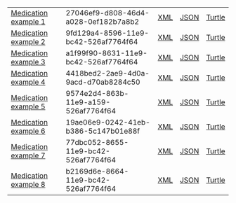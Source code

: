 <table class="list" width="100%">            
            <tr>
                <td><a href="Medication-27046ef9-d808-46d4-a028-0ef182b7a8b2.html">Medication example 1</a></td>
                <td>27046ef9-d808-46d4-a028-0ef182b7a8b2</td>
                <td><a href="Medication-27046ef9-d808-46d4-a028-0ef182b7a8b2.xml.html">XML</a></td>
                <td><a href="Medication-27046ef9-d808-46d4-a028-0ef182b7a8b2.json.html">JSON</a></td>
                <td><a href="Medication-27046ef9-d808-46d4-a028-0ef182b7a8b2.ttl.html">Turtle</a></td>
            </tr>
            <tr>
                <td><a href="Medication-9fd129a4-8596-11e9-bc42-526af7764f64.html">Medication example 2</a></td>
                <td>9fd129a4-8596-11e9-bc42-526af7764f64</td>
                <td><a href="Medication-9fd129a4-8596-11e9-bc42-526af7764f64.xml.html">XML</a></td>
                <td><a href="Medication-9fd129a4-8596-11e9-bc42-526af7764f64.json.html">JSON</a></td>
                <td><a href="Medication-9fd129a4-8596-11e9-bc42-526af7764f64.ttl.html">Turtle</a></td>
            </tr>            
             <tr>
                <td><a href="Medication-a1f99f90-8631-11e9-bc42-526af7764f64.html">Medication example 3</a></td>
                <td>a1f99f90-8631-11e9-bc42-526af7764f64</td>
                <td><a href="Medication-a1f99f90-8631-11e9-bc42-526af7764f64.xml.html">XML</a></td>
                <td><a href="Medication-a1f99f90-8631-11e9-bc42-526af7764f64.json.html">JSON</a></td>
                <td><a href="Medication-a1f99f90-8631-11e9-bc42-526af7764f64.ttl.html">Turtle</a></td>
           </tr>
              <tr>
                <td><a href="Medication-4418bed2-2ae9-4d0a-9acd-d70ab8284c50.html">Medication example 4</a></td>
                <td>4418bed2-2ae9-4d0a-9acd-d70ab8284c50</td>
                <td><a href="Medication-4418bed2-2ae9-4d0a-9acd-d70ab8284c50.xml.html">XML</a></td>
                <td><a href="Medication-4418bed2-2ae9-4d0a-9acd-d70ab8284c50.json.html">JSON</a></td>
                <td><a href="Medication-4418bed2-2ae9-4d0a-9acd-d70ab8284c50.ttl.html">Turtle</a></td>
           </tr>          
               <tr>
                <td><a href="Medication-9574e2d4-863b-11e9-a159-526af7764f64.html">Medication example 5</a></td>
                <td>9574e2d4-863b-11e9-a159-526af7764f64</td>
                <td><a href="Medication-9574e2d4-863b-11e9-a159-526af7764f64.xml.html">XML</a></td>
                <td><a href="Medication-9574e2d4-863b-11e9-a159-526af7764f64.json.html">JSON</a></td>
                <td><a href="Medication-9574e2d4-863b-11e9-a159-526af7764f64.ttl.html">Turtle</a></td>
           </tr>            
           <tr>
                <td><a href="Medication-19ae06e9-0242-41eb-b386-5c147b01e88f.html">Medication example 6</a></td>
                <td>19ae06e9-0242-41eb-b386-5c147b01e88f</td>
                <td><a href="Medication-19ae06e9-0242-41eb-b386-5c147b01e88f.xml.html">XML</a></td>
                <td><a href="Medication-19ae06e9-0242-41eb-b386-5c147b01e88f.json.html">JSON</a></td>
                <td><a href="Medication-19ae06e9-0242-41eb-b386-5c147b01e88f.ttl.html">Turtle</a></td>
           </tr>  
           <tr>
                <td><a href="Medication-77dbc052-8655-11e9-bc42-526af7764f64.html">Medication example 7</a></td>
                <td>77dbc052-8655-11e9-bc42-526af7764f64</td>
                <td><a href="Medication-77dbc052-8655-11e9-bc42-526af7764f64.xml.html">XML</a></td>
                <td><a href="Medication-77dbc052-8655-11e9-bc42-526af7764f64.json.html">JSON</a></td>
                <td><a href="Medication-77dbc052-8655-11e9-bc42-526af7764f64.ttl.html">Turtle</a></td>
           </tr>              
           <tr>
                <td><a href="Medication-b2169d6e-8664-11e9-bc42-526af7764f64.html">Medication example 8</a></td>
                <td>b2169d6e-8664-11e9-bc42-526af7764f64</td>
                <td><a href="Medication-b2169d6e-8664-11e9-bc42-526af7764f64.xml.html">XML</a></td>
                <td><a href="Medication-b2169d6e-8664-11e9-bc42-526af7764f64.json.html">JSON</a></td>
                <td><a href="Medication-b2169d6e-8664-11e9-bc42-526af7764f64.ttl.html">Turtle</a></td>
           </tr>  
 
 
 
 
 
 </table>
 
 
 
 